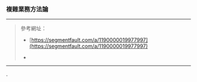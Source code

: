 ### 複雜業務方法論

****

> 參考網址：
> 
> * [https://segmentfault.com/a/1190000019977997](https://segmentfault.com/a/1190000019977997)
> 
> * 

****

.
